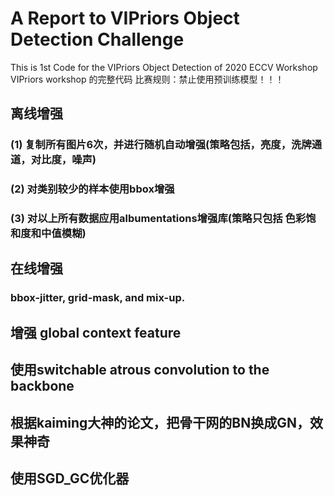 # A Report to VIPriors Object Detection Challenge
 This is 1st Code for the VIPriors Object Detection of 2020 ECCV Workshop
 VIPriors workshop 的完整代码
比赛规则：禁止使用预训练模型！！！
## 离线增强
### (1) 复制所有图片6次，并进行随机自动增强(策略包括，亮度，洗牌通道，对比度，噪声)
### (2) 对类别较少的样本使用bbox增强 
### (3) 对以上所有数据应用albumentations增强库(策略只包括 色彩饱和度和中值模糊)

## 在线增强
### bbox-jitter, grid-mask, and mix-up.

## 增强 global context feature
## 使用switchable atrous convolution to the backbone
## 根据kaiming大神的论文，把骨干网的BN换成GN，效果神奇
## 使用SGD_GC优化器

